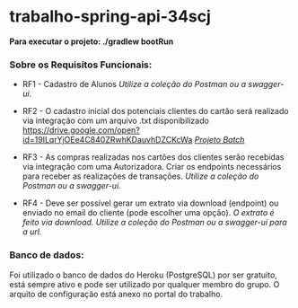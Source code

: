 # trabalho-spring-api-34scj

**Para executar o projeto: ./gradlew bootRun**

### Sobre os Requisitos Funcionais:
- RF1 - Cadastro de Alunos
*Utilize a coleção do Postman ou a swagger-ui.*
	
- RF2 - O cadastro inicial dos potenciais clientes do cartão será realizado via
integração com um arquivo .txt disponibilizado
https://drive.google.com/open?id=19ILqrYjOEe4C840ZRwhKDauvhDZCKcWa
	*[Projeto Batch](https://github.com/FernandaLV/spring-batch-34scj)*
	
- RF3 - As compras realizadas nos cartões dos clientes serão recebidas via
integração com uma Autorizadora. Criar os endpoints necessários para
receber as realizações de transações.
	*Utilize a coleção do Postman ou a swagger-ui.*

- RF4 - Deve ser possível gerar um extrato via download (endpoint) ou
enviado no email do cliente (pode escolher uma opção).
	*O extrato é feito via download. Utilize a coleção do Postman ou a swagger-ui para a url.*

### Banco de dados:
Foi utilizado o banco de dados do Heroku (PostgreSQL) por ser gratuito, está sempre ativo e pode ser utilizado por qualquer membro do grupo.
O arquito de configuração está anexo no portal do trabalho.